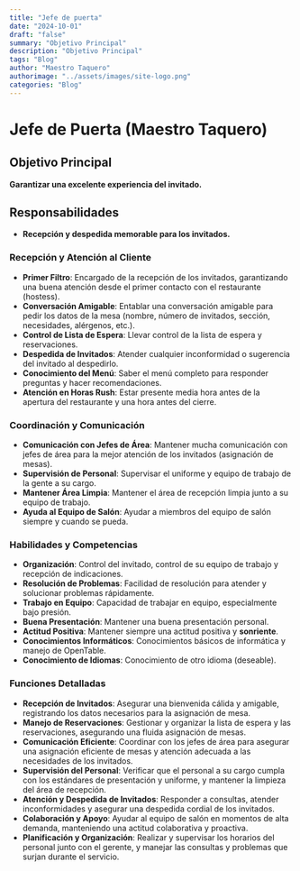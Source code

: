 ```yaml
---
title: "Jefe de puerta"
date: "2024-10-01"
draft: "false"
summary: "Objetivo Principal"
description: "Objetivo Principal"
tags: "Blog"
author: "Maestro Taquero"
authorimage: "../assets/images/site-logo.png"
categories: "Blog"
---
```

# Jefe de Puerta  (Maestro Taquero)

## Objetivo Principal
**Garantizar una excelente experiencia del invitado.**

## Responsabilidades
- **Recepción y despedida memorable para los invitados.**

### Recepción y Atención al Cliente
- **Primer Filtro**: Encargado de la recepción de los invitados, garantizando una buena atención desde el primer contacto con el restaurante (hostess).
- **Conversación Amigable**: Entablar una conversación amigable para pedir los datos de la mesa (nombre, número de invitados, sección, necesidades, alérgenos, etc.).
- **Control de Lista de Espera**: Llevar control de la lista de espera y reservaciones.
- **Despedida de Invitados**: Atender cualquier inconformidad o sugerencia del invitado  al despedirlo.
- **Conocimiento del Menú**: Saber el menú completo para responder preguntas y hacer recomendaciones.
- **Atención en Horas Rush**: Estar presente media hora antes de la apertura del restaurante y una hora antes del cierre.

### Coordinación y Comunicación
- **Comunicación con Jefes de Área**: Mantener mucha comunicación con jefes de área para la mejor atención de los invitados (asignación de mesas).
- **Supervisión de Personal**: Supervisar el uniforme y equipo de trabajo de la gente a su cargo.
- **Mantener Área Limpia**: Mantener el área de recepción limpia junto a su equipo de trabajo.
- **Ayuda al Equipo de Salón**: Ayudar a miembros del equipo de salón siempre y cuando se pueda.

### Habilidades y Competencias
- **Organización**: Control del invitado, control de su equipo de trabajo y recepción de indicaciones.
- **Resolución de Problemas**: Facilidad de resolución para atender y solucionar problemas rápidamente.
- **Trabajo en Equipo**: Capacidad de trabajar en equipo, especialmente bajo presión.
- **Buena Presentación**: Mantener una buena presentación personal.
- **Actitud Positiva**: Mantener siempre una actitud positiva y **sonriente**.
- **Conocimientos Informáticos**: Conocimientos básicos de informática y manejo de OpenTable.
- **Conocimiento de Idiomas**: Conocimiento de otro idioma (deseable).

### Funciones Detalladas
- **Recepción de Invitados**: Asegurar una bienvenida cálida y amigable, registrando los datos necesarios para la asignación de mesa.
- **Manejo de Reservaciones**: Gestionar y organizar la lista de espera y las reservaciones, asegurando una fluida asignación de mesas.
- **Comunicación Eficiente**: Coordinar con los jefes de área para asegurar una asignación eficiente de mesas y atención adecuada a las necesidades de los invitados.
- **Supervisión del Personal**: Verificar que el personal a su cargo cumpla con los estándares de presentación y uniforme, y mantener la limpieza del área de recepción.
- **Atención y Despedida de Invitados**: Responder a consultas, atender inconformidades y asegurar una despedida cordial de los invitados.
- **Colaboración y Apoyo**: Ayudar al equipo de salón en momentos de alta demanda, manteniendo una actitud colaborativa y proactiva.
- **Planificación y Organización**: Realizar y supervisar los horarios del personal junto con el gerente, y manejar las consultas y problemas que surjan durante el servicio.
